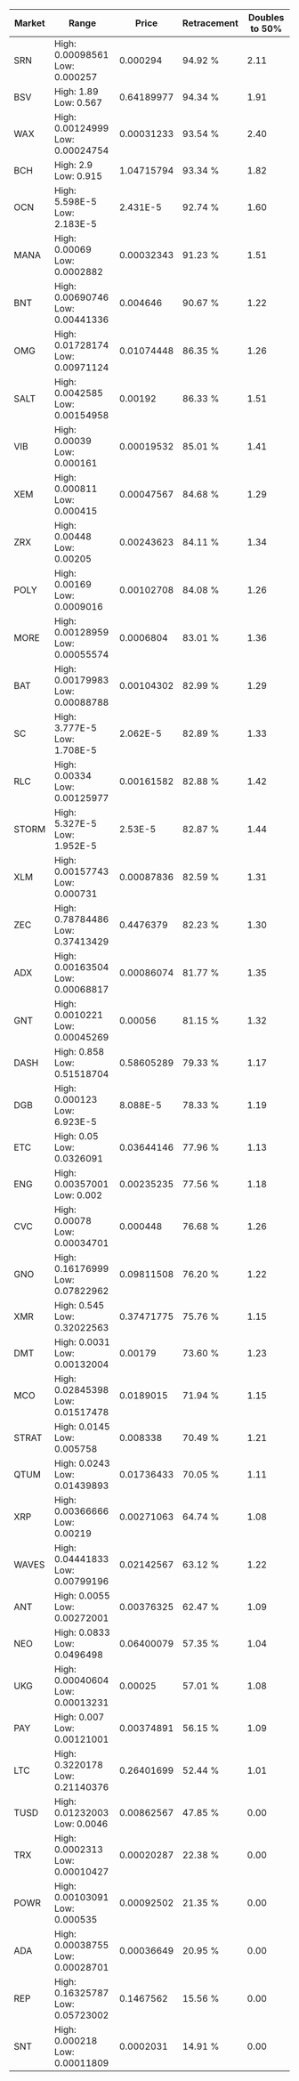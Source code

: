 | Market | Range | Price| Retracement | Doubles to 50% |
| --- | --- | --- | --- | --- |
| SRN | High: 0.00098561<br />Low: 0.000257 | 0.000294 | 94.92 % | 2.11 |
| BSV | High: 1.89<br />Low: 0.567 | 0.64189977 | 94.34 % | 1.91 |
| WAX | High: 0.00124999<br />Low: 0.00024754 | 0.00031233 | 93.54 % | 2.40 |
| BCH | High: 2.9<br />Low: 0.915 | 1.04715794 | 93.34 % | 1.82 |
| OCN | High: 5.598E-5<br />Low: 2.183E-5 | 2.431E-5 | 92.74 % | 1.60 |
| MANA | High: 0.00069<br />Low: 0.0002882 | 0.00032343 | 91.23 % | 1.51 |
| BNT | High: 0.00690746<br />Low: 0.00441336 | 0.004646 | 90.67 % | 1.22 |
| OMG | High: 0.01728174<br />Low: 0.00971124 | 0.01074448 | 86.35 % | 1.26 |
| SALT | High: 0.0042585<br />Low: 0.00154958 | 0.00192 | 86.33 % | 1.51 |
| VIB | High: 0.00039<br />Low: 0.000161 | 0.00019532 | 85.01 % | 1.41 |
| XEM | High: 0.000811<br />Low: 0.000415 | 0.00047567 | 84.68 % | 1.29 |
| ZRX | High: 0.00448<br />Low: 0.00205 | 0.00243623 | 84.11 % | 1.34 |
| POLY | High: 0.00169<br />Low: 0.0009016 | 0.00102708 | 84.08 % | 1.26 |
| MORE | High: 0.00128959<br />Low: 0.00055574 | 0.0006804 | 83.01 % | 1.36 |
| BAT | High: 0.00179983<br />Low: 0.00088788 | 0.00104302 | 82.99 % | 1.29 |
| SC | High: 3.777E-5<br />Low: 1.708E-5 | 2.062E-5 | 82.89 % | 1.33 |
| RLC | High: 0.00334<br />Low: 0.00125977 | 0.00161582 | 82.88 % | 1.42 |
| STORM | High: 5.327E-5<br />Low: 1.952E-5 | 2.53E-5 | 82.87 % | 1.44 |
| XLM | High: 0.00157743<br />Low: 0.000731 | 0.00087836 | 82.59 % | 1.31 |
| ZEC | High: 0.78784486<br />Low: 0.37413429 | 0.4476379 | 82.23 % | 1.30 |
| ADX | High: 0.00163504<br />Low: 0.00068817 | 0.00086074 | 81.77 % | 1.35 |
| GNT | High: 0.0010221<br />Low: 0.00045269 | 0.00056 | 81.15 % | 1.32 |
| DASH | High: 0.858<br />Low: 0.51518704 | 0.58605289 | 79.33 % | 1.17 |
| DGB | High: 0.000123<br />Low: 6.923E-5 | 8.088E-5 | 78.33 % | 1.19 |
| ETC | High: 0.05<br />Low: 0.0326091 | 0.03644146 | 77.96 % | 1.13 |
| ENG | High: 0.00357001<br />Low: 0.002 | 0.00235235 | 77.56 % | 1.18 |
| CVC | High: 0.00078<br />Low: 0.00034701 | 0.000448 | 76.68 % | 1.26 |
| GNO | High: 0.16176999<br />Low: 0.07822962 | 0.09811508 | 76.20 % | 1.22 |
| XMR | High: 0.545<br />Low: 0.32022563 | 0.37471775 | 75.76 % | 1.15 |
| DMT | High: 0.0031<br />Low: 0.00132004 | 0.00179 | 73.60 % | 1.23 |
| MCO | High: 0.02845398<br />Low: 0.01517478 | 0.0189015 | 71.94 % | 1.15 |
| STRAT | High: 0.0145<br />Low: 0.005758 | 0.008338 | 70.49 % | 1.21 |
| QTUM | High: 0.0243<br />Low: 0.01439893 | 0.01736433 | 70.05 % | 1.11 |
| XRP | High: 0.00366666<br />Low: 0.00219 | 0.00271063 | 64.74 % | 1.08 |
| WAVES | High: 0.04441833<br />Low: 0.00799196 | 0.02142567 | 63.12 % | 1.22 |
| ANT | High: 0.0055<br />Low: 0.00272001 | 0.00376325 | 62.47 % | 1.09 |
| NEO | High: 0.0833<br />Low: 0.0496498 | 0.06400079 | 57.35 % | 1.04 |
| UKG | High: 0.00040604<br />Low: 0.00013231 | 0.00025 | 57.01 % | 1.08 |
| PAY | High: 0.007<br />Low: 0.00121001 | 0.00374891 | 56.15 % | 1.09 |
| LTC | High: 0.3220178<br />Low: 0.21140376 | 0.26401699 | 52.44 % | 1.01 |
| TUSD | High: 0.01232003<br />Low: 0.0046 | 0.00862567 | 47.85 % | 0.00 |
| TRX | High: 0.0002313<br />Low: 0.00010427 | 0.00020287 | 22.38 % | 0.00 |
| POWR | High: 0.00103091<br />Low: 0.000535 | 0.00092502 | 21.35 % | 0.00 |
| ADA | High: 0.00038755<br />Low: 0.00028701 | 0.00036649 | 20.95 % | 0.00 |
| REP | High: 0.16325787<br />Low: 0.05723002 | 0.1467562 | 15.56 % | 0.00 |
| SNT | High: 0.000218<br />Low: 0.00011809 | 0.0002031 | 14.91 % | 0.00 |
